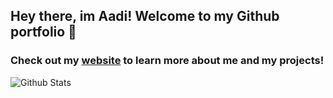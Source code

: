 ## Hey there, im Aadi! Welcome to my Github portfolio 👋

### Check out my [website][website] to learn more about me and my projects!

<img align="center" alt="Github Stats" src="https://github-readme-stats.codestackr.vercel.app/api?username=aadiamazing5&show_icons=true&hide_border=true" />

[website]: https://aadiamazing5.github.io/
